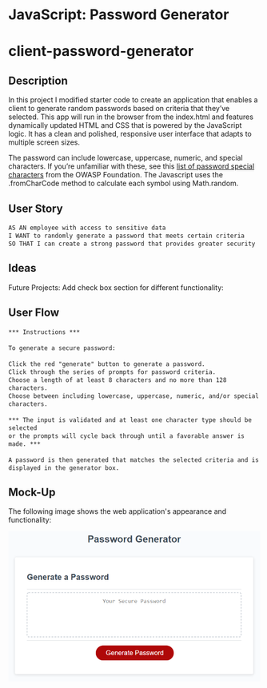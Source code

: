 # JavaScript: Password Generator
# client-password-generator

## Description

In this project I modified starter code to create an application that enables a client to generate random passwords based on criteria that they’ve selected. This app will run in the browser from the index.html and features dynamically updated HTML and CSS that is powered by the JavaScript logic. It has a clean and polished, responsive user interface that adapts to multiple screen sizes.

The password can include lowercase, uppercase, numeric, and special characters. If you’re unfamiliar with these, see this [list of password special characters](https://www.owasp.org/index.php/Password_special_characters) from the OWASP Foundation. The Javascript uses the .fromCharCode method to calculate each symbol using Math.random.

## User Story

```
AS AN employee with access to sensitive data
I WANT to randomly generate a password that meets certain criteria
SO THAT I can create a strong password that provides greater security
```

## Ideas

Future Projects:
Add check box section for different functionality:
<!-- Sample HTML:
          <p>Please select your password criteria:</p>
          <!-- <form>
            <input type="checkbox" name="criteria" value="lowercase">Lowercase
            <input type="checkbox" name="criteria" value="uppercase">Uppercase
            <input type="checkbox" name="criteria" value="numerical">Numeric
            <input type="checkbox" name="criteria" value="special">Special
            <input type="checkbox" name="criteria" value="punctuation">Punctuation
            <div>
              <br/>
              Password Length:<input type="number" name="criteria" value="length">
              <button id="submit">Submit</button>
            </div>
            <hr />
          <script src="script.js"></script>
        </form> -->

## User Flow

```
*** Instructions ***

To generate a secure password:

Click the red "generate" button to generate a password.
Click through the series of prompts for password criteria.
Choose a length of at least 8 characters and no more than 128 characters.
Choose between including lowercase, uppercase, numeric, and/or special characters.

*** The input is validated and at least one character type should be selected
or the prompts will cycle back through until a favorable answer is made. ***

A password is then generated that matches the selected criteria and is displayed in the generator box.
```

## Mock-Up

The following image shows the web application's appearance and functionality:

![The Password Generator application displays a red button to "Generate Password".](./assets/images/javascript-demo.png)
